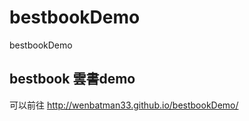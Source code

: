 bestbookDemo
=================

bestbookDemo

## bestbook 雲書demo

可以前往 http://wenbatman33.github.io/bestbookDemo/
